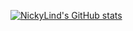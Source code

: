 [![NickyLind's GitHub stats](https://github-readme-stats.vercel.app/api?username=nickylind)](https://github.com/NickyLind)
